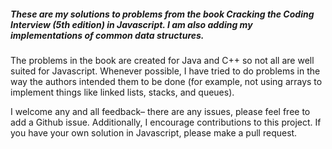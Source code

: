 ##### These are my solutions to problems from the book Cracking the Coding Interview (5th edition) in Javascript. I am also adding my implementations of common data structures. #####

The problems in the book are created for Java and C++ so not all are well suited for Javascript. Whenever possible, I have tried to do problems in the way the authors intended them to be done (for example, not using arrays to implement things like linked lists, stacks, and queues).

I welcome any and all feedback– there are any issues, please feel free to add a Github issue. Additionally, I encourage contributions to this project. If you have your own solution in Javascript, please make a pull request. 
